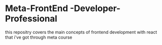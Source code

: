 # Meta-FrontEnd -Developer-Professional
this repositry covers the main concepts of frontend development with react that i've got through meta course
